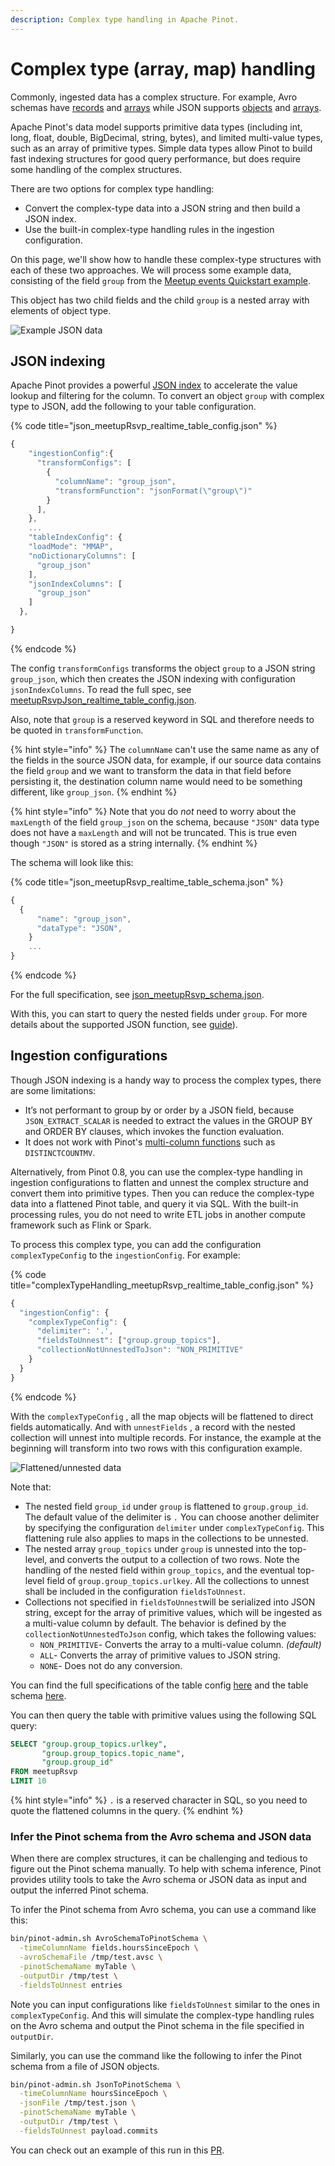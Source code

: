 ```yaml
---
description: Complex type handling in Apache Pinot.
---
```


# Complex type (array, map) handling

Commonly, ingested data has a complex structure. For example, Avro schemas have [records](https://avro.apache.org/docs/current/specification/_print/#schema-record) and [arrays](https://avro.apache.org/docs/current/specification/_print/#arrays) while JSON supports [objects](https://json-schema.org/understanding-json-schema/reference/object.html) and [arrays](https://json-schema.org/understanding-json-schema/reference/array.html).

Apache Pinot's data model supports primitive data types (including int, long, float, double, BigDecimal, string, bytes), and limited multi-value types, such as an array of primitive types. Simple data types allow Pinot to build fast indexing structures for good query performance, but does require some handling of the complex structures.


There are two options for complex type handling:

* Convert the complex-type data into a JSON string and then build a JSON index.
* Use the built-in complex-type handling rules in the ingestion configuration.

On this page, we'll show how to handle these complex-type structures with each of these two approaches. We will process some example data, consisting of the field `group` from the [Meetup events Quickstart example](https://github.com/apache/pinot/tree/master/pinot-tools/src/main/resources/examples/stream/meetupRsvp).

This object has two child fields and the child `group` is a nested array with elements of object type.

![Example JSON data](../../.gitbook/assets/complex-type-example-data.png)

## JSON indexing

Apache Pinot provides a powerful [JSON index](../indexing/json-index.md) to accelerate the value lookup and filtering for the column. To convert an object `group` with complex type to JSON, add the following to your table configuration.

{% code title="json_meetupRsvp_realtime_table_config.json" %}
```javascript
{
    "ingestionConfig":{
      "transformConfigs": [
        {
          "columnName": "group_json",
          "transformFunction": "jsonFormat(\"group\")"
        }
      ],
    },
    ...
    "tableIndexConfig": {
    "loadMode": "MMAP",
    "noDictionaryColumns": [
      "group_json"
    ],
    "jsonIndexColumns": [
      "group_json"
    ]
  },

}
```
{% endcode %}

The config `transformConfigs` transforms the object `group` to a JSON string `group_json`, which then creates the JSON indexing with configuration `jsonIndexColumns`. To read the full spec, see [meetupRsvpJson\_realtime\_table\_config.json](https://github.com/apache/pinot/blob/master/pinot-tools/src/main/resources/examples/stream/meetupRsvpJson/meetupRsvpJson\_realtime\_table\_config.json).

Also, note that `group` is a reserved keyword in SQL and therefore needs to be quoted in `transformFunction`.

{% hint style="info" %}
The `columnName` can't use the same name as any of the fields in the source JSON data, for example, if our source data contains the field `group` and we want to transform the data in that field before persisting it, the destination column name would need to be something different, like `group_json`.
{% endhint %}

{% hint style="info" %}
Note that you do _not_ need to worry about the `maxLength` of the field `group_json` on the schema, because `"JSON"` data type does not have a `maxLength` and will not be truncated. This is true even though `"JSON"` is stored as a string internally.
{% endhint %}

The schema will look like this:

{% code title="json_meetupRsvp_realtime_table_schema.json" %}
```javascript
{
  {
      "name": "group_json",
      "dataType": "JSON",
    }
    ...
}
```

{% endcode %}

For the full specification, see [json\_meetupRsvp\_schema.json](https://github.com/apache/pinot/blob/master/pinot-tools/src/main/resources/examples/stream/meetupRsvpJson/meetupRsvpJson_schema.json).


With this, you can start to query the nested fields under `group`. For more details about the supported JSON function, see [guide](../indexing/json-index.md)).

## Ingestion configurations

Though JSON indexing is a handy way to process the complex types, there are some limitations:

* It’s not performant to group by or order by a JSON field, because `JSON_EXTRACT_SCALAR` is needed to extract the values in the GROUP BY and ORDER BY clauses, which invokes the function evaluation.
* It does not work with Pinot's [multi-column functions](https://docs.pinot.apache.org/users/user-guide-query/supported-aggregations#multi-value-column-functions) such as `DISTINCTCOUNTMV`.

Alternatively, from Pinot 0.8, you can use the complex-type handling in ingestion configurations to flatten and unnest the complex structure and convert them into primitive types. Then you can reduce the complex-type data into a flattened Pinot table, and query it via SQL. With the built-in processing rules, you do not need to write ETL jobs in another compute framework such as Flink or Spark.

To process this complex type, you can add the configuration `complexTypeConfig` to the `ingestionConfig`. For example:

{% code title="complexTypeHandling_meetupRsvp_realtime_table_config.json" %}
```javascript
{
  "ingestionConfig": {    
    "complexTypeConfig": {
      "delimiter": '.',
      "fieldsToUnnest": ["group.group_topics"],
      "collectionNotUnnestedToJson": "NON_PRIMITIVE"
    }
  }
}
```
{% endcode %}

With the `complexTypeConfig` , all the map objects will be flattened to direct fields automatically. And with `unnestFields` , a record with the nested collection will unnest into multiple records. For instance, the example at the beginning will transform into two rows with this configuration example.

![Flattened/unnested data](../../.gitbook/assets/complex-type-flattened.png)

Note that:

* The nested field `group_id` under `group` is flattened to `group.group_id`. The default value of the delimiter is `.` You can choose another delimiter by specifying the configuration `delimiter` under `complexTypeConfig`. This flattening rule also applies to maps in the collections to be unnested.
* The nested array `group_topics` under `group` is unnested into the top-level, and converts the output to a collection of two rows. Note the handling of the nested field within `group_topics`, and the eventual top-level field of `group.group_topics.urlkey`. All the collections to unnest shall be included in the configuration `fieldsToUnnest`.
* Collections not specified in `fieldsToUnnest`will be serialized into JSON string, except for the array of primitive values, which will be ingested as a multi-value column by default. The behavior is defined by the `collectionNotUnnestedToJson` config, which takes the following values:
  * `NON_PRIMITIVE`- Converts the array to a multi-value column. _(default)_
  * `ALL`- Converts the array of primitive values to JSON string.
  * `NONE`- Does not do any conversion.

You can find the full specifications of the table config [here](https://github.com/apache/pinot/blob/master/pinot-tools/src/main/resources/examples/stream/meetupRsvpComplexType/meetupRsvpComplexType\_realtime\_table\_config.json) and the table schema [here](https://github.com/apache/pinot/blob/master/pinot-tools/src/main/resources/examples/stream/meetupRsvpComplexType/meetupRsvpComplexType\_schema.json).

You can then query the table with primitive values using the following SQL query:

```sql
SELECT "group.group_topics.urlkey", 
       "group.group_topics.topic_name", 
       "group.group_id" 
FROM meetupRsvp
LIMIT 10
```

{% hint style="info" %}
`.` is a reserved character in SQL, so you need to quote the flattened columns in the query.
{% endhint %}

### Infer the Pinot schema from the Avro schema and JSON data

When there are complex structures, it can be challenging and tedious to figure out the Pinot schema manually. To help with schema inference, Pinot provides utility tools to take the Avro schema or JSON data as input and output the inferred Pinot schema.

To infer the Pinot schema from Avro schema, you can use a command like this:

```bash
bin/pinot-admin.sh AvroSchemaToPinotSchema \
  -timeColumnName fields.hoursSinceEpoch \
  -avroSchemaFile /tmp/test.avsc \
  -pinotSchemaName myTable \
  -outputDir /tmp/test \
  -fieldsToUnnest entries
```

Note you can input configurations like `fieldsToUnnest` similar to the ones in `complexTypeConfig`. And this will simulate the complex-type handling rules on the Avro schema and output the Pinot schema in the file specified in `outputDir`.

Similarly, you can use the command like the following to infer the Pinot schema from a file of JSON objects.

```bash
bin/pinot-admin.sh JsonToPinotSchema \
  -timeColumnName hoursSinceEpoch \
  -jsonFile /tmp/test.json \
  -pinotSchemaName myTable \
  -outputDir /tmp/test \
  -fieldsToUnnest payload.commits
```

You can check out an example of this run in this [PR](https://github.com/apache/pinot/pull/6930).
